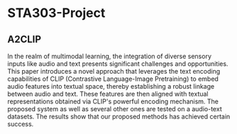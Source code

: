 # STA303-Project

## A2CLIP
In the realm of multimodal learning, the integration of diverse sensory inputs like audio and text presents significant challenges and opportunities. This paper introduces a novel approach that leverages the text encoding capabilities of CLIP (Contrastive Language-Image Pretraining) to embed audio features into textual space, thereby establishing a robust linkage between audio and text. These features are then aligned with textual representations obtained via CLIP's powerful encoding mechanism. The proposed system as well as several other ones are tested on a audio-text datasets. The results show that our proposed methods has achieved certain success.
